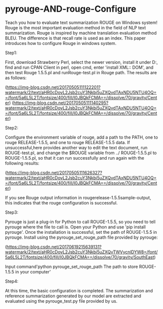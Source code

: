 # pyrouge-AND-rouge-Configure

Teach you how to evaluate text summarization ROUGE on Windows system!
Rouge is the most important evaluation method in the field of NLP text summarization. Rouge is inspired by machine translation evaluation method BLEU. The difference is that recall rate is used as an index. This paper introduces how to configure Rouge in windows system.
  
  Step1:

First, download Strawberry Perl, select the newer version, install it under D:\, find and run CPAN Client in perl, open cmd, enter 'install XML:: DOM', and then test Rouge 1.5.5.pl and runRouge-test.pl in Rouge path. The results are as follows:

   (https://img-blog.csdn.net/20170505111122201?watermark/2/text/aHR0cDovL2Jsb2cuY3Nkbi5uZXQvdTAxNDU5NTU4OQ==/font/5a6L5L2T/fontsize/400/fill/I0JBQkFCMA==/dissolve/70/gravity/Center)
   (https://img-blog.csdn.net/20170505111140295?watermark/2/text/aHR0cDovL2Jsb2cuY3Nkbi5uZXQvdTAxNDU5NTU4OQ==/font/5a6L5L2T/fontsize/400/fill/I0JBQkFCMA==/dissolve/70/gravity/Center)
  
  Step2:

Configure the environment variable of rouge, add a path to the PATH, one to rouge RELEASE-1.5.5, and one to rouge RELEASE-1.5.5 data. If unsuccessful,here provides another way to edit the text document, run ROUGE-test.pl, and change the $ROUGE variable from ../ ROUGE-1.5.5.pl to ROUGE-1.5.5.pl, so that it can run successfully and run again with the following results:

(https://img-blog.csdn.net/20170505111626327?watermark/2/text/aHR0cDovL2Jsb2cuY3Nkbi5uZXQvdTAxNDU5NTU4OQ==/font/5a6L5L2T/fontsize/400/fill/I0JBQkFCMA==/dissolve/70/gravity/Center)

If you see Rouge output information in rougerelease-1.5.5sample-output, this indicates that the rouge configuration is successful.
 
  Step3:

Pyrouge is just a plug-in for Python to call ROUGE-1.5.5, so you need to tell pyrouge where the file to call is. Open your Python and use 'pip install pyrouge'. Once the installation is successful, set the path of ROUGE-1.5.5 in pyrouge. Install using the pyrouge_set_rouge_path file provided by pyrouge:

(https://img-blog.csdn.net/20170619215639131?watermark/2/text/aHR0cDovL2Jsb2cuY3Nkbi5uZXQvTWVycnlDYW8=/font/5a6L5L2T/fontsize/400/fill/I0JBQkFCMA==/dissolve/70/gravity/SouthEast)

Input command'python pyrouge_set_rouge_path The path to store ROUGE-1.5.5 in your computer' 

  Step4:

At this time, the basic configuration is completed. The summarization and reference summarization generated by our model are extracted and evaluated using the pyrouge_test.py file provided by us.
